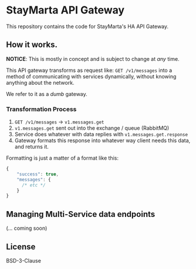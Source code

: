# StayMarta API Gateway

This repository contains the code for StayMarta's HA API Gateway.

## How it works.

**NOTICE**: This is mostly in concept and is subject to change at *any* time.

This API gateway transforms as request like: `GET /v1/messages` into a method of communicating with services dynamically, without knowing anything about the network.

We refer to it as a *dumb* gateway.

### Transformation Process



1.  `GET /v1/messages` -> `v1.messages.get`
2.  `v1.messages.get` sent out into the exchange / queue (RabbitMQ)
3.  Service does whatever with data replies with `v1.messages.get.response`
4.  Gateway formats this response into whatever way client needs this data, and returns it. 



Formatting is just a matter of a format like this:



```js
{
	"success": true,
  	"messages": {
      /* etc */
  	}
}
```



## Managing Multi-Service data endpoints

(… coming soon)



## License

BSD-3-Clause